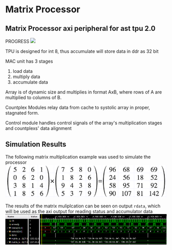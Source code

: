 # Matrix Processor
## Matrix Processor axi peripheral for ast tpu 2.0

PROGRESS ![](https://us-central1-progress-markdown.cloudfunctions.net/progress/100)

TPU is designed for int 8, thus accumulate will store data in ddr as 32 bit

MAC unit has 3 stages
1. load data
2. multiply data
3. accumulate data

Array is of dynamic size and multiplies in format AxB, where rows of A are multiplied to columns of B.

Countplex Modules relay data from cache to systolic array in proper, stagnated form.

Control module handles control signals of the array's multiplication stages and countplexs' data alignment

## Simulation Results

The following matrix multiplication example was used to simulate the processor
![alt text](https://github.com/atondwalkar/matrix_processor/blob/master/images/multiplication_example.png?raw=true)

The results of the matrix muliplcation can be seen on output ```rdata```, which will be used as the axi output for reading status and accumulator data
![alt text](https://github.com/atondwalkar/matrix_processor/blob/master/images/mxu_simulation.png?raw=true)
